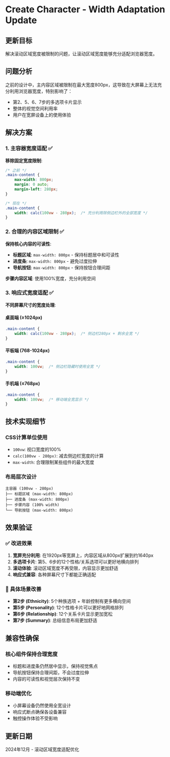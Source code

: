 # Create Character - Width Adaptation Update

## 更新目标
解决滚动区域宽度被限制的问题，让滚动区域宽度能够充分适配浏览器宽度。

## 问题分析
之前的设计中，主内容区域被限制在最大宽度800px，这导致在大屏幕上无法充分利用浏览器宽度，特别影响了：
- 第2、5、6、7步的多选项卡片显示
- 整体的视觉空间利用率
- 用户在宽屏设备上的使用体验

## 解决方案

### 1. 主容器宽度适配 ✅
**移除固定宽度限制**:
```css
/* 之前 */
.main-content {
    max-width: 800px;
    margin: 0 auto;
    margin-left: 280px;
}

/* 现在 */
.main-content {
    width: calc(100vw - 280px);  /* 充分利用除侧边栏外的全部宽度 */
}
```

### 2. 合理的内容区域限制 ✅
**保持核心内容的可读性**:
- **标题区域**: `max-width: 800px` - 保持标题居中和可读性
- **进度条**: `max-width: 800px` - 避免过度拉伸
- **导航按钮**: `max-width: 800px` - 保持按钮合理间距

**步骤内容区域**: 使用100%宽度，充分利用空间

### 3. 响应式宽度适配 ✅
**不同屏幕尺寸的宽度处理**:

#### 桌面端 (≥1024px)
```css
.main-content {
    width: calc(100vw - 280px);  /* 侧边栏280px + 剩余全宽 */
}
```

#### 平板端 (768-1024px)
```css
.main-content {
    width: 100vw;  /* 侧边栏隐藏时使用全宽 */
}
```

#### 手机端 (≤768px)
```css
.main-content {
    width: 100vw;  /* 移动端全宽显示 */
}
```

## 技术实现细节

### CSS计算单位使用
- `100vw`: 视口宽度的100%
- `calc(100vw - 280px)`: 减去侧边栏宽度的计算
- `max-width`: 合理限制某些组件的最大宽度

### 布局层次设计
```
主容器 (100vw - 280px)
├── 标题区域 (max-width: 800px)
├── 进度条 (max-width: 800px) 
├── 步骤内容 (100% width)
└── 导航按钮 (max-width: 800px)
```

## 效果验证

### ✅ 改进效果
1. **宽屏充分利用**: 在1920px等宽屏上，内容区域从800px扩展到约1640px
2. **多选项卡片**: 第5、6步的12个性格/关系选项可以更好地横向排列
3. **滚动体验**: 滚动区域宽度不再受限，内容显示更加舒适
4. **响应式兼容**: 各种屏幕尺寸下都能正确适配

### 🎯 具体场景改善
- **第2步 (Ethnicity)**: 5个种族选项 + 年龄控制有更多横向空间
- **第5步 (Personality)**: 12个性格卡片可以更好地网格排列
- **第6步 (Relationship)**: 12个关系卡片显示更加宽松
- **第7步 (Summary)**: 总结信息布局更加舒适

## 兼容性确保

### 核心组件保持合理宽度
- 标题和进度条仍然居中显示，保持视觉焦点
- 导航按钮保持合理间距，不会过度拉伸
- 内容的可读性和视觉层次保持不变

### 移动端优化
- 小屏幕设备仍然使用全宽设计
- 响应式断点确保各设备兼容
- 触控操作体验不受影响

## 更新日期
2024年12月 - 滚动区域宽度适配优化 